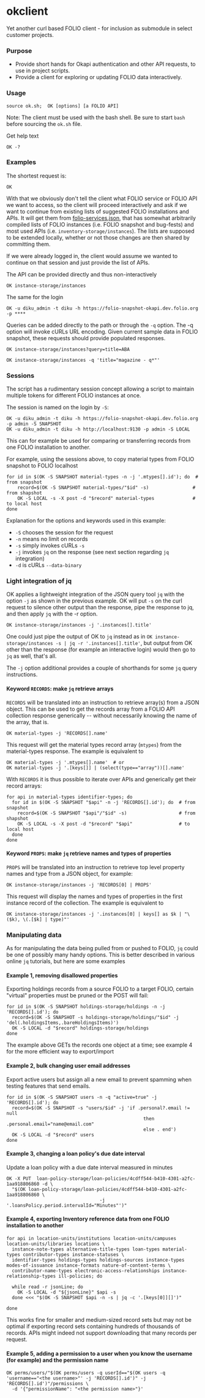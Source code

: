 # okclient

Yet another curl based FOLIO client - for inclusion as submodule in select customer projects.

### Purpose

- Provide short hands for Okapi authentication and other API requests, to use in project scripts.
- Provide a client for exploring or updating FOLIO data interactively.

### Usage

    source ok.sh;  OK [options] [a FOLIO API]

Note: The client must be used with the bash shell. Be sure to start `bash` before sourcing the `ok.sh` file.

Get help text

    OK -?

### Examples

The shortest request is:

    OK

With that we obviously don't tell the client what FOLIO service or FOLIO API we want to access, so the client will
proceed interactively and ask if we want
to continue from existing lists of suggested FOLIO installations and APIs. It will get them
from [folio-services.json](./folio-services.json), that has somewhat arbitrarily compiled lists of FOLIO instances (i.e.
FOLIO snapshot and bug-fests) and most used APIs (i.e. `inventory-storage/instances`). The lists are supposed to be
extended locally, whether or not those changes are then shared by committing them.

If we were already logged in, the client would assume we wanted to continue on that session and just provide the list of
APIs.

The API can be provided directly and thus non-interactively

    OK instance-storage/instances

The same for the login

    OK -u diku_admin -t diku -h https://folio-snapshot-okapi.dev.folio.org -p ****

Queries can be added directly to the path or through the `-q` option. The -q option will invoke cURLs URL encoding.
Given current sample data in FOLIO snapshot, these requests should provide populated responses.

    OK instance-storage/instances?query=title=ABA

    OK instance-storage/instances -q 'title="magazine - q*"'

### Sessions

The script has a rudimentary session concept allowing a script to maintain multiple tokens for different FOLIO instances
at once.

The session is named on the login by `-S`:

    OK -u diku_admin -t diku -h https://folio-snapshot-okapi.dev.folio.org -p admin -S SNAPSHOT
    OK -u diku_admin -t diku -h http://localhost:9130 -p admin -S LOCAL

This can for example be used for comparing or transferring records from one FOLIO installation to another.

For example, using the sessions above, to copy material types from FOLIO snapshot to FOLIO localhost

    for id in $(OK -S SNAPSHOT material-types -n -j '.mtypes[].id'); do  # from snapshot
        record=$(OK -S SNAPSHOT material-types/"$id" -s)                # from shapshot
        OK -S LOCAL -s -X post -d "$record" material-types              # to local host
    done

Explanation for the options and keywords used in this example:

- `-S` chooses the session for the request
- `-n` means no limit on records
- `-s` simply invokes cURLs `-s`
- `-j` invokes `jq` on the response (see next section regarding `jq` integration)
- `-d` is cURLs `--data-binary`

### Light integration of jq

OK applies a lightweight integration of the JSON query tool `jq` with the option `-j` as shown in the previous example. OK will put `-s` on the curl
request to silence other
output than the response, pipe the response to jq, and then apply `jq` with the -r option.

    OK instance-storage/instances -j '.instances[].title'

One could just pipe the output of OK to `jq` instead as
in `OK instance-storage/instances -s | jq -r '.instances[].title'`, but output from OK other than the response (for
example an interactive login) would then go to `jq` as well, that's all.

The `-j` option additional provides a couple of shorthands for some `jq` query instructions.

#### Keyword `RECORDS`: make `jq` retrieve arrays

`RECORDS` will be translated into an instruction to retrieve array(s) from a JSON object. This can be used to get the records array from a FOLIO API collection response generically -- without necessarily knowing the name of the array, that is.

    OK material-types -j 'RECORDS[].name'

This request will get the material types record array (`mtypes`) from the material-types response.
The example is equivalent to

    OK material-types -j '.mtypes[].name'  # or
    OK material-types -j '.[keys[]] | (select(type=="array"))[].name'

With `RECORDS` it is thus possible to iterate over APIs and generically get their record arrays:

    for api in material-types identifier-types; do
      for id in $(OK -S SNAPSHOT "$api" -n -j 'RECORDS[].id'); do  # from snapshot
        record=$(OK -S SNAPSHOT "$api"/"$id" -s)                   # from shapshot
        OK -S LOCAL -s -X post -d "$record" "$api"                 # to local host
      done
    done

#### Keyword `PROPS`: make `jq` retrieve names and types of properties

`PROPS` will be translated into an instruction to retrieve top level property names and type from a JSON object, for example:

    OK instance-storage/instances -j 'RECORDS[0] | PROPS'

This request will display the names and types of properties in the first instance record of the collection. The example is equivalent to

    OK instance-storage/instances -j '.instances[0] | keys[] as $k | "\($k), \(.[$k] | type)"'

### Manipulating data

As for manipulating the data being pulled from or pushed to FOLIO, `jq` could be one of possibly many handy options. This is better described in various online `jq` tutorials, but here are some examples

#### Example 1, removing disallowed properties

Exporting holdings records from a source FOLIO to a target FOLIO, certain "virtual" properties must be pruned or the
POST will fail:

    for id in $(OK -S SNAPSHOT holdings-storage/holdings -n -j 'RECORDS[].id'); do
      record=$(OK -S SNAPSHOT -s holdings-storage/holdings/"$id" -j 'del(.holdingsItems,.bareHoldingsItems)')
      OK -S LOCAL -d "$record" holdings-storage/holdings
    done

The example above GETs the records one object at a time; see example 4 for the more efficient way to export/import

#### Example 2, bulk changing user email addresses

Export active users but assign all a new email to prevent spamming when testing features that send emails.

    for id in $(OK -S SNAPSHOT users -n -q "active=true" -j 'RECORDS[].id'); do
      record=$(OK -S SNAPSHOT -s "users/$id" -j 'if .personal?.email != null
                                                      then .personal.email="name@email.com"
                                                      else . end')
      OK -S LOCAL -d "$record" users
    done

#### Example 3, changing a loan policy's due date interval

Update a loan policy with a due date interval measured in minutes

    OK -X PUT  loan-policy-storage/loan-policies/4cdff544-b410-4301-a2fc-1aa918806860 -d \
      "$(OK loan-policy-storage/loan-policies/4cdff544-b410-4301-a2fc-1aa918806860 \
                                      -j '.loansPolicy.period.intervalId="Minutes"')"

#### Example 4, exporting Inventory reference data from one FOLIO installation to another

    for api in location-units/institutions location-units/campuses location-units/libraries locations \
      instance-note-types alternative-title-types loan-types material-types contributor-types instance-statuses \
      identifier-types holdings-types holdings-sources instance-types modes-of-issuance instance-formats nature-of-content-terms \
      contributor-name-types electronic-access-relationships instance-relationship-types ill-policies; do

      while read -r jsonLine; do
        OK -S LOCAL -d "${jsonLine}" $api -s
      done <<< "$(OK -S SNAPSHOT $api -n -s | jq -c '.[keys[0]][]')"

    done

This works fine for smaller and medium-sized record sets but may not be optimal if exporting record sets containing hundreds of thousands of records. APIs might indeed not support downloading that many records per request.

#### Example 5, adding a permission to a user when you know the username (for example) and the permission name

    OK perms/users/"$(OK perms/users -q userId=="$(OK users -q 'username=="<the username>"' -j 'RECORDS[].id')" -j 'RECORDS[].id')"/permissions \
      -d '{"permissionName": "<the permission name>"}'

